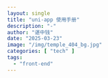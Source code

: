 ```yaml
---
layout: single
title: "uni-app 使用手册"
description: "-"
author: "谌中钱"
date: "2025-03-23"
image: "/img/temple_404_bg.jpg"
categories: [ "tech" ]
tags:
  - "front-end"
---
```


<br />
<br />

<!-- @import "[TOC]" {cmd="toc" depthFrom=1 depthTo=6} -->

<!-- code_chunk_output -->



<!-- /code_chunk_output -->
